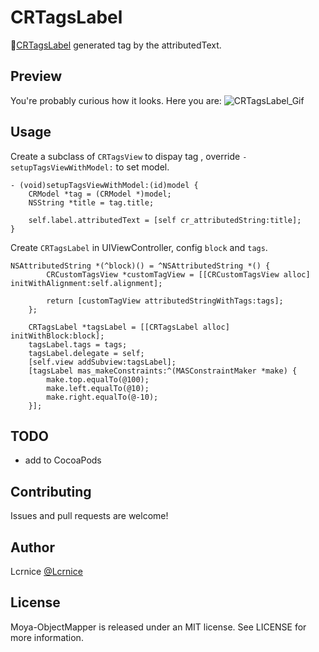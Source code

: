 # CRTagsLabel

📌[CRTagsLabel](https://github.com/Lcrnice/CRTagsLabel) generated tag by the attributedText.  

## Preview
You're probably curious how it looks. Here you are:
![CRTagsLabel_Gif](http://ww1.sinaimg.cn/large/006y8lVajw1f9pqam7eqjg30aa0ic1kx.gif)

## Usage  

Create a subclass of `CRTagsView` to dispay tag , override `-setupTagsViewWithModel:` to set model.  
```obj-c
- (void)setupTagsViewWithModel:(id)model {
    CRModel *tag = (CRModel *)model;
    NSString *title = tag.title;
    
    self.label.attributedText = [self cr_attributedString:title];
}
```

Create `CRTagsLabel` in UIViewController, config `block` and `tags`.
```obj-c
NSAttributedString *(^block)() = ^NSAttributedString *() {
        CRCustomTagsView *customTagView = [[CRCustomTagsView alloc] initWithAlignment:self.alignment];
        
        return [customTagView attributedStringWithTags:tags];
    };
    
    CRTagsLabel *tagsLabel = [[CRTagsLabel alloc] initWithBlock:block];
    tagsLabel.tags = tags;
    tagsLabel.delegate = self;
    [self.view addSubview:tagsLabel];
    [tagsLabel mas_makeConstraints:^(MASConstraintMaker *make) {
        make.top.equalTo(@100);
        make.left.equalTo(@10);
        make.right.equalTo(@-10);
    }];
```

## TODO
* add to CocoaPods

## Contributing

Issues and pull requests are welcome!

## Author

Lcrnice [@Lcrnice](https://twitter.com/Lcrnice)

## License

Moya-ObjectMapper is released under an MIT license. See LICENSE for more information.
